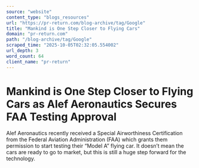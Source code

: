 ```yaml
---
source: "website"
content_type: "blogs_resources"
url: "https://pr-return.com/blog-archive/tag/Google"
title: "Mankind is One Step Closer to Flying Cars"
domain: "pr-return.com"
path: "/blog-archive/tag/Google"
scraped_time: "2025-10-05T02:32:05.554002"
url_depth: 3
word_count: 64
client_name: "pr-return"
---
```


# Mankind is One Step Closer to Flying Cars as Alef Aeronautics Secures FAA Testing Approval

Alef Aeronautics recently received a Special Airworthiness Certification from the Federal Aviation Administration (FAA) which grants them permission to start testing their “Model A” flying car. It doesn’t mean the cars are ready to go to market, but this is still a huge step forward for the technology.